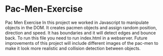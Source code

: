 # Pac-Men-Exercise
Pac Men Exercise
In this project we worked in Javascript to manipulate objects in the DOM. It creates pacmen objects and assign random position, direction and speed. It has boundaries and it will detect edges and bounce back.
To run this file you need to run index.html in a webserver.
Future improvements of this project will include different images of the pac-men to make it look more realistic and collision detection between objects.
